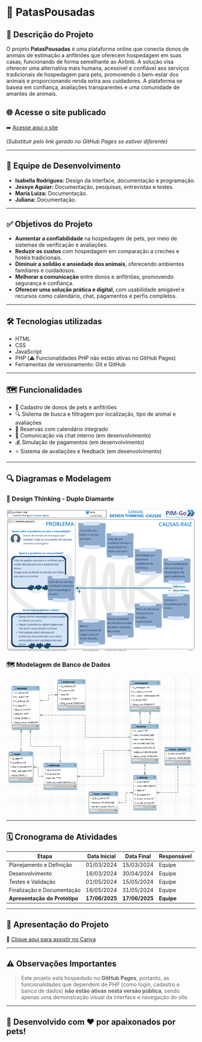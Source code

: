 # 🐾 PatasPousadas

## 📌 Descrição do Projeto

O projeto **PatasPousadas** é uma plataforma online que conecta donos de animais de estimação a anfitriões que oferecem hospedagem em suas casas, funcionando de forma semelhante ao Airbnb. A solução visa oferecer uma alternativa mais humana, acessível e confiável aos serviços tradicionais de hospedagem para pets, promovendo o bem-estar dos animais e proporcionando renda extra aos cuidadores. A plataforma se baseia em confiança, avaliações transparentes e uma comunidade de amantes de animais.

## 🌐 Acesse o site publicado

➡️ [Acesse aqui o site](https://isabellrsf.github.io/PatasPousada/)  

_(Substituir pelo link gerado no GitHub Pages se estiver diferente)_

---

## 👥 Equipe de Desenvolvimento

- **Isabella Rodrigues:** Design da interface, documentação e programação.  
- **Jessye Aguiar:** Documentação, pesquisas, entrevistas e testes.  
- **Maria Luiza:** Documentação.  
- **Juliana:** Documentação.

---

## ✅ Objetivos do Projeto

- **Aumentar a confiabilidade** na hospedagem de pets, por meio de sistemas de verificação e avaliações.
- **Reduzir os custos** com hospedagem em comparação a creches e hotéis tradicionais.
- **Diminuir a solidão e ansiedade dos animais**, oferecendo ambientes familiares e cuidadosos.
- **Melhorar a comunicação** entre donos e anfitriões, promovendo segurança e confiança.
- **Oferecer uma solução prática e digital**, com usabilidade amigável e recursos como calendário, chat, pagamentos e perfis completos.

---

## 🛠 Tecnologias utilizadas

- HTML  
- CSS  
- JavaScript  
- PHP (⚠️ Funcionalidades PHP não estão ativas no GitHub Pages)  
- Ferramentas de versionamento: Git e GitHub  

---

## 🗺 Funcionalidades

- 🐶 Cadastro de donos de pets e anfitriões  
- 🔍 Sistema de busca e filtragem por localização, tipo de animal e avaliações  
- 📅 Reservas com calendário integrado  
- 💬 Comunicação via chat interno (em desenvolvimento)  
- 💰 Simulação de pagamentos (em desenvolvimento)  
- ⭐ Sistema de avaliações e feedback (em desenvolvimento)  

---

## 🔍 Diagramas e Modelagem

### 🧠 Design Thinking - Duplo Diamante
![Design Thinking](https://github.com/isabellrsf/PatasPousada/blob/main/assets/DesignThinking.png)

### 🗺️ Modelagem de Banco de Dados
![Banco de Dados](https://github.com/isabellrsf/PatasPousada/blob/main/assets/Bancodedados.png)

---

## 🗓️ Cronograma de Atividades

| Etapa                          | Data Inicial | Data Final   | Responsável |
|---------------------------------|--------------|--------------|-------------|
| Planejamento e Definição        | 01/03/2024   | 15/03/2024   | Equipe      |
| Desenvolvimento                 | 16/03/2024   | 30/04/2024   | Equipe      |
| Testes e Validação              | 01/05/2024   | 15/05/2024   | Equipe      |
| Finalização e Documentação      | 16/05/2024   | 31/05/2024   | Equipe      |
| **Apresentação do Protótipo**   | **17/06/2025** | **17/06/2025** | **Equipe** |

---

## 🎥 Apresentação do Projeto

🔗 [Clique aqui para assistir no Canva](https://www.canva.com/design/DAGSK2yjaeo/mgvhpMt38Mw3bmdVStndIQ/edit?utm_content=DAGSK2yjaeo&utm_campaign=designshare&utm_medium=link2&utm_source=sharebutton)

---

## ⚠️ Observações Importantes

> Este projeto está hospedado no **GitHub Pages**, portanto, as funcionalidades que dependem de PHP (como login, cadastro e banco de dados) **não estão ativas nesta versão pública**, sendo apenas uma demonstração visual da interface e navegação do site.

---

## 🐾 Desenvolvido com ❤️ por apaixonados por pets!
